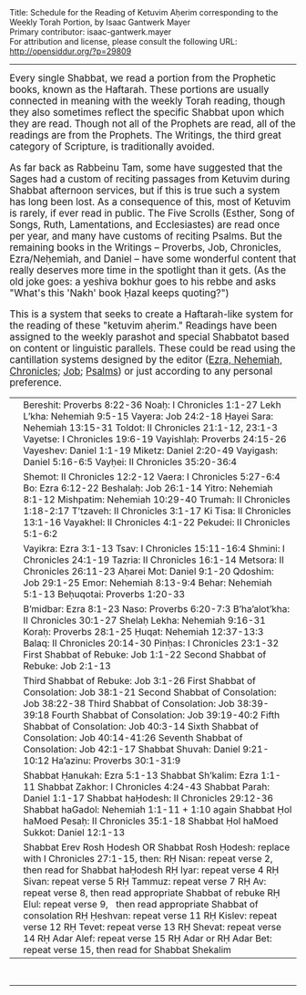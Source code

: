 <html>
<head></head>
<body>
Title: Schedule for the Reading of Ketuvim Aḥerim corresponding to the Weekly Torah Portion, by Isaac Gantwerk Mayer<br />
Primary contributor: isaac-gantwerk.mayer<br />
For attribution and license, please consult the following URL: <a href="http://opensiddur.org/?p=29809">http://opensiddur.org/?p=29809</a>
<p />
<hr />

<div class="english" style="font-size: 1.2em;">
Every single Shabbat, we read a portion from the Prophetic books, known as the Haftarah. These portions are usually connected in meaning with the weekly Torah reading, though they also sometimes reflect the specific Shabbat upon which they are read. Though not all of the Prophets are read, all of the readings are from the Prophets. The Writings, the third great category of Scripture, is traditionally avoided.

As far back as Rabbeinu Tam, some have suggested that the Sages had a custom of reciting passages from Ketuvim during Shabbat afternoon services, but if this is true such a system has long been lost. As a consequence of this, most of Ketuvim is rarely, if ever read in public. The Five Scrolls (Esther, Song of Songs, Ruth, Lamentations, and Ecclesiastes) are read once per year, and many have customs of reciting Psalms. But the remaining books in the Writings – Proverbs, Job, Chronicles, Ezra/Neḥemiah, and Daniel – have some wonderful content that really deserves more time in the spotlight than it gets. (As the old joke goes: a yeshiva bokhur goes to his rebbe and asks "What's this 'Nakh' book Ḥazal keeps quoting?")

This is a system that seeks to create a Haftarah-like system for the reading of these "ketuvim aḥerim." Readings have been assigned to the weekly parashot and special Shabbatot based on content or linguistic parallels. These could be read using the cantillation systems designed by the editor (<a href="https://opensiddur.org/readings-and-sourcetexts/cantillation/a-cantillation-system-for-ezra-nehemiah-chronicles-and-daniel-by-isaac-gantwerk-mayer/">Ezra, Nehemiah, Chronicles</a>; <a href="https://opensiddur.org/readings-and-sourcetexts/cantillation/an-ashkenazi-style-cantillation-system-for-job-by-isaac-gantwerk-mayer/">Job</a>; <a href="https://opensiddur.org/readings-and-sourcetexts/cantillation/an-ashkenazi-style-cantillation-system-for-psalms-by-isaac-gantwerk-mayer/">Psalms</a>) or just according to any personal preference.
</div>

<table style="margin-left: auto;margin-right: auto;" class="draggable">
<tbody>
<tr><td style="vertical-align:top;">
<div class="liturgy"><span lang="he">

</span></div></td>
 
<td style="vertical-align:top;">
<div class="english">
Bereshit: Proverbs 8:22-36
Noaḥ: I Chronicles 1:1-27
Lekh L’kha: Nehemiah 9:5-15
Vayera: Job 24:2-18
Ḥayei Sara: Nehemiah 13:15-31
Toldot: II Chronicles 21:1-12, 23:1-3 
Vayetse: I Chronicles 19:6-19
Vayishlaḥ: Proverbs 24:15-26
Vayeshev: Daniel 1:1-19
Miketz: Daniel 2:20-49 
Vayigash: Daniel 5:16-6:5
Vayḥei: II Chronicles 35:20-36:4
</div></td></tr>


<tr><td style="vertical-align:top;">
<div class="liturgy"><span lang="he">

</span></div></td>
 
<td style="vertical-align:top;">
<div class="english">
Shemot: II Chronicles 12:2-12
Vaera: I Chronicles 5:27-6:4
Bo: Ezra 6:12-22
Beshalaḥ: Job 26:1-14
Yitro: Nehemiah 8:1-12
Mishpatim: Nehemiah 10:29-40
Trumah: II Chronicles 1:18-2:17
T’tzaveh: II Chronicles 3:1-17
Ki Tisa: II Chronicles 13:1-16
Vayakhel: II Chronicles 4:1-22
Pekudei: II Chronicles 5:1-6:2
</div></td></tr>


<tr><td style="vertical-align:top;">
<div class="liturgy"><span lang="he">

</span></div></td>
 
<td style="vertical-align:top;">
<div class="english">
Vayikra: Ezra 3:1-13
Tsav: I Chronicles 15:11-16:4
Shmini: I Chronicles 24:1-19
Tazria: II Chronicles 16:1-14
Metsora: II Chronicles 26:11-23
Aḥarei Mot: Daniel 9:1-20
Qdoshim: Job 29:1-25
Emor: Nehemiah 8:13-9:4
Behar: Nehemiah 5:1-13
Beḥuqotai: Proverbs 1:20-33
</div></td></tr>


<tr><td style="vertical-align:top;">
<div class="liturgy"><span lang="he">

</span></div></td>
 
<td style="vertical-align:top;">
<div class="english">
B’midbar: Ezra 8:1-23
Naso: Proverbs 6:20-7:3
B’ha’alot’kha: II Chronicles 30:1-27
Shelaḥ Lekha: Nehemiah 9:16-31
Koraḥ: Proverbs 28:1-25
Ḥuqat: Nehemiah 12:37-13:3
Balaq: II Chronicles 20:14-30
Pinḥas: I Chronicles 23:1-32
First Shabbat of Rebuke: Job 1:1-22
Second Shabbat of Rebuke: Job 2:1-13
</div></td></tr>


<tr><td style="vertical-align:top;">
<div class="liturgy"><span lang="he">

</span></div></td>
 
<td style="vertical-align:top;">
<div class="english">
Third Shabbat of Rebuke: Job 3:1-26
First Shabbat of Consolation: Job 38:1-21
Second Shabbat of Consolation: Job 38:22-38
Third Shabbat of Consolation: Job 38:39-39:18
Fourth Shabbat of Consolation: Job 39:19-40:2
Fifth Shabbat of Consolation: Job 40:3-14
Sixth Shabbat of Consolation: Job 40:14-41:26
Seventh Shabbat of Consolation: Job 42:1-17
Shabbat Shuvah: Daniel 9:21-10:12
Ha’azinu: Proverbs 30:1-31:9
</div></td></tr>


<tr><td style="vertical-align:top;">
<div class="liturgy"><span lang="he">

</span></div></td>
 
<td style="vertical-align:top;">
<div class="english">
Shabbat Ḥanukah: Ezra 5:1-13
Shabbat Sh’kalim: Ezra 1:1-11
Shabbat Zakhor: I Chronicles 4:24-43
Shabbat Parah: Daniel 1:1-17
Shabbat haḤodesh: II Chronicles 29:12-36
Shabbat haGadol: Nehemiah 1:1-11 + 1:10 again
Shabbat Ḥol haMoed Pesaḥ: II Chronicles 35:1-18
Shabbat Ḥol haMoed Sukkot: Daniel 12:1-13
</div></td></tr>


<tr><td style="vertical-align:top;">
<div class="liturgy"><span lang="he">

</span></div></td>
 
<td style="vertical-align:top;">
<div class="english">
Shabbat Erev Rosh Ḥodesh OR Shabbat Rosh Ḥodesh: replace with I Chronicles 27:1-15, then:
RḤ Nisan: repeat verse 2, then read for Shabbat haḤodesh
RḤ Iyar: repeat verse 4
RḤ Sivan: repeat verse 5
RḤ Tammuz: repeat verse 7
RḤ Av: repeat verse 8, then read appropriate Shabbat of rebuke
RḤ Elul: repeat verse 9,    then read appropriate Shabbat of consolation
RḤ Ḥeshvan: repeat verse 11
RḤ Kislev: repeat verse 12
RḤ Tevet: repeat verse 13
RḤ Shevat: repeat verse 14
RḤ Adar Alef: repeat verse 15
RḤ Adar or RḤ Adar Bet: repeat verse 15, then read for Shabbat Shekalim
</div></td></tr>
</tbody></table>

&nbsp;

<hr />

&nbsp;
</body>
</html>